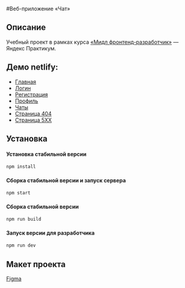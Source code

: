 #Веб-приложение «Чат»

## Описание

Учебный проект в рамках курса [«Мидл фронтенд-разработчик»](https://practicum.yandex.ru/middle-frontend/) — Яндекс Практикум.

## Демо netlify:

* [Главная](https://messenger-praktikum.netlify.app/)
* [Логин](https://messenger-praktikum.netlify.app/login)
* [Регистрация](https://messenger-praktikum.netlify.app/registration)
* [Профиль](https://messenger-praktikum.netlify.app/profile)
* [Чаты](https://messenger-praktikum.netlify.app/chat)
* [Страница 404](https://messenger-praktikum.netlify.app/404)
* [Страница 5XX](https://messenger-praktikum.netlify.app/500)

## Установка

#### Установка стабильной версии
```sh
npm install
```

#### Сборка стабильной версии и запуск сервера
```sh
npm start
```

#### Сборка стабильной версии
```sh
npm run build
```

#### Запуск версии для разработчика
```sh
npm run dev
```


## Макет проекта

[Figma](https://www.figma.com/file/rRYKaYgqjsgyuGnl6zT0Xg/Chat_external_link-(Copy)?node-id=0%3A1&mode=dev)
